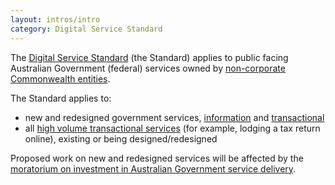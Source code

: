 ```yaml
---
layout: intros/intro
category: Digital Service Standard
---
```


The [Digital Service Standard](../standard/) (the Standard) applies to public facing Australian Government (federal) services owned by [non-corporate Commonwealth entities](http://www.finance.gov.au/resource-management/governance/#flipchart).

The Standard applies to:

* new and redesigned government services, [information](#information-services) and [transactional](#transactional-services)
* all [high volume transactional services](#transactional-services) (for example, lodging a tax return online), existing or being designed/redesigned

Proposed work on new and redesigned services will be affected by the [moratorium on investment in Australian Government service delivery](https://www.dta.gov.au/standard/moratorium/).
